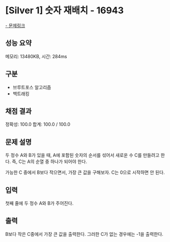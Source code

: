 # [Silver 1] 숫자 재배치 - 16943

<a href="https://www.acmicpc.net/problem/16943">- 문제링크</a>

## 성능 요약

메모리: 13480KB, 시간: 284ms

## 구분

- 브루트포스 알고리즘
- 백트래킹

## 채점 결과

정확성: 100.0
합계: 100.0 / 100.0

## 문제 설명

두 정수 A와 B가 있을 때, A에 포함된 숫자의 순서를 섞어서 새로운 수 C를 만들려고 한다. 즉, C는 A의 순열 중 하나가 되어야 한다. 

가능한 C 중에서 B보다 작으면서, 가장 큰 값을 구해보자. C는 0으로 시작하면 안 된다.

## 입력

첫째 줄에 두 정수 A와 B가 주어진다.

## 출력

B보다 작은 C중에서 가장 큰 값을 출력한다. 그러한 C가 없는 경우에는 -1을 출력한다.
